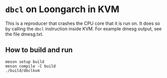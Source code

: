 # `dbcl` on Loongarch in KVM

This is a reproducer that crashes the CPU core that it is run on. It does so
by calling the `dbcl` instruction inside KVM. For example dmesg output, see
the file dmesg.txt.

## How to build and run

```
meson setup build
meson compile -C build
./build/dbclkvm
```
